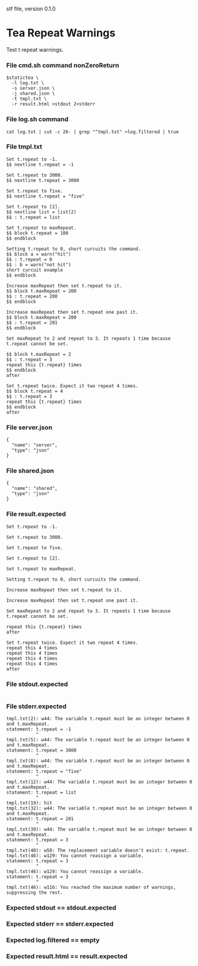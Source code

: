stf file, version 0.1.0

# Tea Repeat Warnings

Test t repeat warnings.

### File cmd.sh command nonZeroReturn

~~~
$statictea \
  -l log.txt \
  -s server.json \
  -j shared.json \
  -t tmpl.txt \
  -r result.html >stdout 2>stderr
~~~

### File log.sh command

~~~
cat log.txt | cut -c 26- | grep "^tmpl.txt" >log.filtered | true
~~~

### File tmpl.txt

~~~
Set t.repeat to -1.
$$ nextline t.repeat = -1

Set t.repeat to 3000.
$$ nextline t.repeat = 3000

Set t.repeat to five.
$$ nextline t.repeat = "five"

Set t.repeat to [2].
$$ nextline list = list(2)
$$ : t.repeat = list

Set t.repeat to maxRepeat.
$$ block t.repeat = 100
$$ endblock

Setting t.repeat to 0, short curcuits the command.
$$ block a = warn("hit")
$$ : t.repeat = 0
$$ : b = warn("not hit")
short curcuit example
$$ endblock

Increase maxRepeat then set t.repeat to it.
$$ block t.maxRepeat = 200
$$ : t.repeat = 200
$$ endblock

Increase maxRepeat then set t.repeat one past it.
$$ block t.maxRepeat = 200
$$ : t.repeat = 201
$$ endblock

Set maxRepeat to 2 and repeat to 3. It repeats 1 time because
t.repeat cannot be set.

$$ block t.maxRepeat = 2
$$ : t.repeat = 3
repeat this {t.repeat} times
$$ endblock
after

Set t.repeat twice. Expect it two repeat 4 times.
$$ block t.repeat = 4
$$ : t.repeat = 3
repeat this {t.repeat} times
$$ endblock
after
~~~

### File server.json

~~~
{
  "name": "server",
  "type": "json"
}
~~~

### File shared.json

~~~
{
  "name": "shared",
  "type": "json"
}
~~~

### File result.expected

~~~
Set t.repeat to -1.

Set t.repeat to 3000.

Set t.repeat to five.

Set t.repeat to [2].

Set t.repeat to maxRepeat.

Setting t.repeat to 0, short curcuits the command.

Increase maxRepeat then set t.repeat to it.

Increase maxRepeat then set t.repeat one past it.

Set maxRepeat to 2 and repeat to 3. It repeats 1 time because
t.repeat cannot be set.

repeat this {t.repeat} times
after

Set t.repeat twice. Expect it two repeat 4 times.
repeat this 4 times
repeat this 4 times
repeat this 4 times
repeat this 4 times
after
~~~

### File stdout.expected

~~~
~~~

### File stderr.expected

~~~
tmpl.txt(2): w44: The variable t.repeat must be an integer between 0 and t.maxRepeat.
statement: t.repeat = -1
           ^
tmpl.txt(5): w44: The variable t.repeat must be an integer between 0 and t.maxRepeat.
statement: t.repeat = 3000
           ^
tmpl.txt(8): w44: The variable t.repeat must be an integer between 0 and t.maxRepeat.
statement: t.repeat = "five"
           ^
tmpl.txt(12): w44: The variable t.repeat must be an integer between 0 and t.maxRepeat.
statement: t.repeat = list
           ^
tmpl.txt(19): hit
tmpl.txt(32): w44: The variable t.repeat must be an integer between 0 and t.maxRepeat.
statement: t.repeat = 201
           ^
tmpl.txt(39): w44: The variable t.repeat must be an integer between 0 and t.maxRepeat.
statement: t.repeat = 3
           ^
tmpl.txt(40): w58: The replacement variable doesn't exist: t.repeat.
tmpl.txt(46): w129: You cannot reassign a variable.
statement: t.repeat = 3
           ^
tmpl.txt(46): w129: You cannot reassign a variable.
statement: t.repeat = 3
           ^
tmpl.txt(46): w116: You reached the maximum number of warnings, suppressing the rest.
~~~

### Expected stdout == stdout.expected
### Expected stderr == stderr.expected
### Expected log.filtered == empty
### Expected result.html == result.expected
